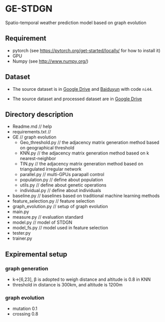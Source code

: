# GE-STDGN
 Spatio-temporal weather prediction model based on graph evolution
## Requirement
* pytorch (see https://pytorch.org/get-started/locally/ for how to install it)
* GPU
* Numpy (see http://www.numpy.org/)

## Dataset

* The source dataset is in [Google Drive](https://drive.google.com/file/d/1R6hS5VAgjJQ_wu8i5qoLjIxY0BG7RD1L/view) and [Baiduyun](https://drive.google.com/file/d/1R6hS5VAgjJQ_wu8i5qoLjIxY0BG7RD1L/view) with code `ni44`.

* The source dataset and processed dataset are in [Google Drive](https://drive.google.com/drive/folders/1dWsPYqnkNcZi4s4WDTDAnOI359Lot2YE?usp=sharing)


## Directory description

- Readme.md                   // help
- requirements.txt            // 
- GE                          // graph evolution
  - Geo_threshold.py           // the adjacency matrix generation method based on geographical threshold
  - KNN.py                     // the adjacency matrix generation method based on k nearest-neighbor 
  - TIN.py                     // the adjacency matrix generation method based on triangulated irregular network
  - parallel.py                // multi-GPUs parapall control
  - population.py              // define about population
  - utils.py                   // define about genetic operations
  - individual.py              // define about individuals
- baseline.py                 // baselines based on traditional machine learning methods
- feature_selection.py        // feature selection
- graph_evolution.py          // setup of graph evolution
- main.py
- measure.py                  // evaluation standard
- model.py                    // model of STDGN
- model_fs.py                 // model used in feature selection
- tester.py
- trainer.py

## Expiremental setup

### graph generation
* k->[6,23], β is adopted to weigh distance and altitude is 0.8 in KNN
* threshold in distance is 300km, and altitude is 1200m

### graph evolution 
* mutation 0.1
* crossing 0.8


 
